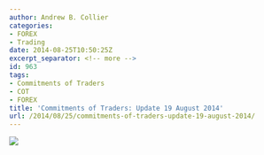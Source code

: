 ```yaml
---
author: Andrew B. Collier
categories:
- FOREX
- Trading
date: 2014-08-25T10:50:25Z
excerpt_separator: <!-- more -->
id: 963
tags:
- Commitments of Traders
- COT
- FOREX
title: 'Commitments of Traders: Update 19 August 2014'
url: /2014/08/25/commitments-of-traders-update-19-august-2014/
---
```


<!--more-->

<img src="/img/2014/08/140819-weekly-change.png">
